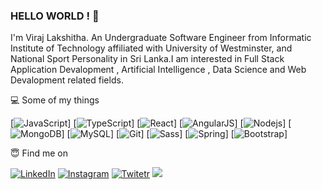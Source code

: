 ### HELLO WORLD ! 🥇

I'm Viraj Lakshitha. An Undergraduate Software Engineer from Informatic Institute of Technology affiliated with University of Westminster, and National Sport Personality in Sri Lanka.I am interested in Full Stack Application Devalopment , Artificial Intelligence , Data Science and Web Devalopment related fields.

💻 Some of my things

[![JavaScript](https://img.shields.io/badge/-JavaScript-black?style=flat-square&logo=javascript)]
[![TypeScript](https://img.shields.io/badge/-TypeScript-black?style=flat-square&logo=typescript)]
[![React](https://img.shields.io/badge/-React-black?style=flat-square&logo=react)]
[![AngularJS](https://img.shields.io/badge/-AngularJS-black?style=flat-square&logo=angularjs)]
[![Nodejs](https://img.shields.io/badge/-Nodejs-black?style=flat-square&logo=Node.js)]
[![MongoDB](https://img.shields.io/badge/-MongoDB-black?style=flat-square&logo=mongodb)]
[![MySQL](https://img.shields.io/badge/-MySQL-black?style=flat-square&logo=mysql)]
[![Git](https://img.shields.io/badge/-Git-black?style=flat-square&logo=git)]
[![Sass](https://img.shields.io/badge/SASS%20-hotpink.svg?&style=for-the-badge&logo=SASS&logoColor=white)]
[![Spring](https://img.shields.io/badge/spring%20-%236DB33F.svg?&style=for-the-badge&logo=spring&logoColor=white)]
[![Bootstrap](https://img.shields.io/badge/bootstrap%20-%23563D7C.svg?&style=for-the-badge&logo=bootstrap&logoColor=white)]


😇 Find me on

<a href="https://www.linkedin.com/in/viraj-lakshitha-bandara-6b69a219b/" target="_blank"><img src="https://img.shields.io/badge/linkedin%20-%230077B5.svg?&style=for-the-badge&logo=linkedin&logoColor=white" alt="LinkedIn"></a>
<a href="https://www.instagram.com/_.mr.vitiya._/" target="_blank"><img src="https://img.shields.io/badge/<Instagram>%20-%23E4405F.svg?&style=for-the-badge&logo=Instagram&logoColor=white" alt="Instagram"></a>
<a href="https://twitter.com/vitiya99LK" target="_blank"><img src="https://img.shields.io/badge/<Twitter>%20-%231DA1F2.svg?&style=for-the-badge&logo=Twitter&logoColor=white" alt="Twitetr"/></a>
<a href="https://www.hackerrank.com/viraj_lakshitha?hr_r=1" target="_blank"><img src="https://img.shields.io/badge/-Hackerrank-2EC866?style=for-the-badge&logo=HackerRank&logoColor=white"/>
</a>
